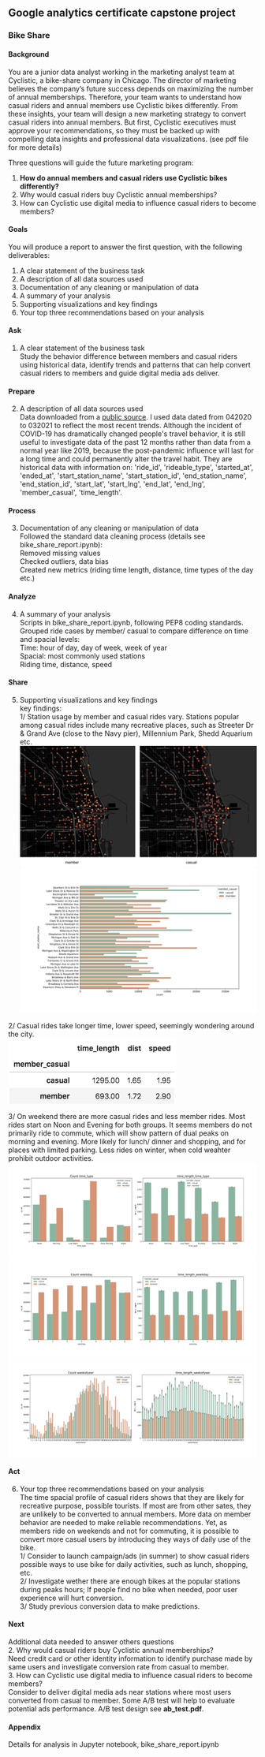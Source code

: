 ## Google analytics certificate capstone project  

### Bike Share
#### Background
You are a junior data analyst working in the marketing analyst team at Cyclistic, a bike-share company in Chicago. The director of
marketing believes the company’s future success depends on maximizing the number of annual memberships. Therefore, your
team wants to understand how casual riders and annual members use Cyclistic bikes differently. From these insights, your team
will design a new marketing strategy to convert casual riders into annual members. But first, Cyclistic executives must approve
your recommendations, so they must be backed up with compelling data insights and professional data visualizations. (see pdf file for more details)  

Three questions will guide the future marketing program:
1. **How do annual members and casual riders use Cyclistic bikes differently?**   
2. Why would casual riders buy Cyclistic annual memberships?  
3. How can Cyclistic use digital media to influence casual riders to become members?  

#### Goals
You will produce a report to answer the first question, with the following deliverables:
1. A clear statement of the business task  
2. A description of all data sources used  
3. Documentation of any cleaning or manipulation of data  
4. A summary of your analysis  
5. Supporting visualizations and key findings  
6. Your top three recommendations based on your analysis  

#### Ask
1. A clear statement of the business task \
Study the behavior difference between members and casual riders using historical data, identify trends and patterns that can help convert casual riders to members and guide digital media ads deliver.  

#### Prepare
2. A description of all data sources used \
Data downloaded from a [public source](https://divvy-tripdata.s3.amazonaws.com/index.html). I used data dated from 042020 to 032021 to reflect the most recent trends. Although the incident of COVID-19 has dramatically changed people's travel behavior, it is still useful to investigate data of the past 12 months rather than data from a normal year like 2019, because the post-pandemic influence will last for a long time and could permanently alter the travel habit. They are historical data with information on: 'ride_id', 'rideable_type', 'started_at', 'ended_at', 'start_station_name', 'start_station_id', 'end_station_name', 'end_station_id', 'start_lat', 'start_lng', 'end_lat', 'end_lng', 'member_casual', 'time_length'.  

#### Process
3. Documentation of any cleaning or manipulation of data \
Followed the standard data cleaning process (details see bike_share_report.ipynb): \
Removed missing values \
Checked outliers, data bias    
Created new metrics (riding time length, distance, time types of the day etc.)  

#### Analyze
4. A summary of your analysis \
Scripts in bike_share_report.ipynb, following PEP8 coding standards. \
Grouped ride cases by member/ casual to compare difference on time and spacial levels: \
Time: hour of day, day of week, week of year \
Spacial: most commonly used stations \
Riding time, distance, speed  

#### Share
5. Supporting visualizations and key findings \
key findings:  
1/ Station usage by member and casual rides vary. Stations popular among casual rides include many recreative places, such as Streeter Dr & Grand Ave (close to the Navy pier), Millennium Park, Shedd Aquarium etc.  
![img](capstone_project/bike_share/img/station_usage_compare.png)
![img](capstone_project/bike_share/img/station_popularity_compare.png)

2/ Casual rides take longer time, lower speed, seemingly wondering around the city.  
![img](capstone_project/bike_share/img/dist_speed_time_length.png)

3/ On weekend there are more casual rides and less member rides. Most rides start on Noon and Evening for both groups. It seems members do not primarily ride to commute, which will show pattern of dual peaks on morning and evening. More likely for lunch/ dinner and shopping, and for places with limited parking. Less rides on winter, when cold weahter prohibit outdoor activities.         
![img](capstone_project/bike_share/img/time_length_time_type.png)
![img](capstone_project/bike_share/img/time_length_weekday.png)
![img](capstone_project/bike_share/img/time_length_weekofyear.png)

#### Act
6. Your top three recommendations based on your analysis  
The time spacial profile of casual riders shows that they are likely for recreative purpose, possible tourists. If most are from other sates, they are unlikely to be converted to annual members. More data on member behavior are needed to make reliable recommendations.  Yet, as members ride on weekends and not for commuting, it is possible to convert more casual users by introducing they ways of daily use of the bike.   
1/  Consider to launch campaign/ads (in summer) to show casual riders possible ways to use bike for daily activities, such as lunch, shopping, etc.  
2/  Investigate wether there are enough bikes at the popular stations during peaks hours; If people find no bike when needed, poor user experience will hurt conversion.  
3/  Study previous conversion data to make predictions.   

#### Next
Additional data needed to answer others questions  
2. Why would casual riders buy Cyclistic annual memberships?   
Need credit card or other identity information to identify purchase made by same users and investigate conversion rate from casual to member.  
3. How can Cyclistic use digital media to influence casual riders to become members?  
Consider to deliver digital media ads near stations where most users converted from casual to member. Some A/B test will help to evaluate potential ads performance. A/B test design see **ab_test.pdf**.  

#### Appendix
Details for analysis in Jupyter notebook, bike_share_report.ipynb  

